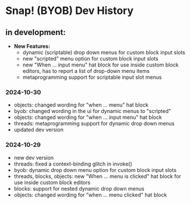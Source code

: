 # Snap! (BYOB) Dev History

## in development:
* **New Features:**
    * dynamic (scriptable) drop down menus for custom block input slots
    * new "scripted" menu option for custom block input slots
    * new "When ... input menu" hat block for use inside custom block editors, has to report a list of drop-down menu items
    * metaprogramming support for scriptable input slot menus

### 2024-10-30
* objects: changed wording for "when ... menu" hat block
* byob: changed wording in the ui for dynamic menus to "scripted"
* objects: changed wording for "when ... input menu" hat block
* threads: metaprogramming support for dynamic drop down menus
* updated dev version

### 2024-10-29
* new dev version
* threads: fixed a context-binding glitch in invoke()
* byob: dynamic drop down menu option for custom block input slots
* threads, blocks, objects: new "When ... menu is clicked" hat block for use inside custom block editors
* blocks: support for nested dynamic drop down menus
* objects: changed wording for "when ... menu clicked" hat block
